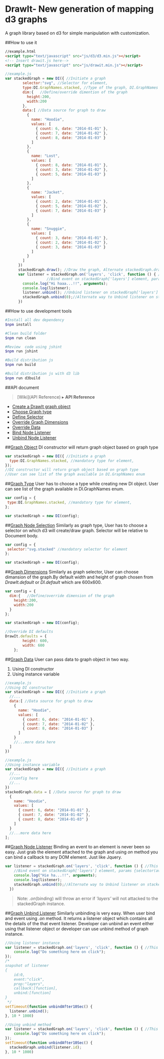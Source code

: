 # DrawIt- New generation of mapping d3 graphs
A graph library based on d3 for simple manipulation with customization.

##How to use it
```html
//example.html
<script type="text/javascript" src="js/d3/d3.min.js"></script>
<!-- Insert drawit.js here-->
<script type="text/javascript" src="js/drawit.min.js"></script>
```
```js
//example.js
var stackedGraph = new DI({ //Initiate a graph
        selector:"svg", //Selector for element,
        type:DI.GraphNames.stacked, //Type of the graph, DI.GraphNames contains list of the graph enum
        dim:{   //Define/override dimention of the graph
          height:200,
          width:200
        },
        data:[ //Data source for graph to draw
          {
            name: "Hoodie",
            values: [
              { count: 6, date: "2014-01-01" },
              { count: 7, date: "2014-01-02" },
              { count: 8, date: "2014-01-03" }
            ]
          },
          {
            name: "Lost",
            values: [
              { count: 8, date: "2014-01-01" },
              { count: 3, date: "2014-01-02" },
              { count: 5, date: "2014-01-03" }
            ]
          },
          {
            name: "Jacket",
            values: [
              { count: 2, date: "2014-01-01" },
              { count: 5, date: "2014-01-02" },
              { count: 7, date: "2014-01-03" }
            ]
          },
          {
            name: "Snuggie",
            values: [
              { count: 3, date: "2014-01-01" },
              { count: 2, date: "2014-01-02" },
              { count: 3, date: "2014-01-03" }
            ]
          }
        ]
      })
      stackedGraph.draw(); //Draw the graph, Alternate stackedGraph.draw(/*{data here}*/)
      var listener = stackedGraph.on('layers', 'click', function () { //This will return listener object
                   //Bind event on stackedGraph['layers'] element, params {selector(available in that graph), event, callback}
        console.log("Hi haaa...!!", arguments);
        console.log(listener);
        listener.unbind(); //Unbind listener on stackedGraph['layers'] element
        stackedGraph.unbind(0);//Alternate way to Unbind listener on stackedGraph['layers'] element, using listener id
      })
```
##How to use development tools
```bash
#Install all dev dependency
$npm install

#Clean build folder
$npm run clean

#Review  code using jshint
$npm run jshint

#Build distribution js
$npm run build

#Build distribution js with d3 lib
$npm run d3build
```
##API document
> [Wiki](API Reference) ▸ **API Reference** 


* [Create a DrawIt graph object](#graph-object) 
* [Choose Graph type](#graph-type)
* [Define Selector](#graph-node-selection)
* [Override Graph Dimensions](#graph-dimensions) 
* [Override Data](#graph-data) 
* [Bind Node Listener](#graph-node-listener) 
* [Unbind Node Listener](#graph-unbind-listener) 

##[Graph Object](#wiki)
DI constructor will return graph object based on graph type
```js
var stackedGraph = new DI({ //Initiate a graph
  type:DI.GraphNames.stacked, //mandatory type for element,
});
//DI constructor will return graph object based on graph type
//User can see list of the graph available in DI.GraphNames enum
```

##[Graph Type](#wiki)
User has to choose a type while creating new DI object. User can see list of the graph available in DI.GraphNames enum.
```js
var config = { 
 type:DI.GraphNames.stacked, //mandatory type for element,
};
```
```js
var stackedGraph = new DI(config);
```

##[Graph Node Selection](#wiki)
Similarly as graph type, User has to choose a selector on which d3 will create/draw graph. Selector will be relative to Document body.
```js
var config = { 
 selector:"svg.stacked" //mandatory selector for element
};
```
```js
var stackedGraph = new DI(config);
```

##[Graph Dimensions](#wiki) 
Similarly as graph selector, User can choose dimansion of the graph.By default width and height of graph chosen from *_DrawIt.default_* or *_DI.default_* which are 600x600. 
```js
var config = { 
  dim:{   //Define/override dimension of the graph
    height:200,
    width:200
  }
};
```
```js
var stackedGraph = new DI(config);
```
```js
//Override DI defaults
DrawIt.defaults = {
        height: 600,
        width: 600
    };
```

##[Graph Data](#wiki) 
User can pass data to graph object in two way. 

1. Using DI constructor
2. Using instance variable
```js
//example.js
//Using DI constructor
var stackedGraph = new DI({ //Initiate a graph
  //...
  data:[ //Data source for graph to draw
    {
      name: "Hoodie",
      values: [
        { count: 6, date: "2014-01-01" },
        { count: 7, date: "2014-01-02" },
        { count: 8, date: "2014-01-03" }
      ]
    }
    //...more data here
  ]
})
``` 
```js
//example.js
//Using instance variable
var stackedGraph = new DI({ //Initiate a graph
  //...
  //config here
  //...
})
stackedGraph.data = [ //Data source for graph to draw
  {
    name: "Hoodie",
    values: [
      { count: 6, date: "2014-01-01" },
      { count: 7, date: "2014-01-02" },
      { count: 8, date: "2014-01-03" }
    ]
  }
  //...more data here
];
```

##[Graph Node Listener](#wiki) 
Binding an event to an element is never been so easy. Just grab the element attached to the graph and using *_on_* method you can bind a callback to any DOM element. Just like Jquery.
```js
var listener = stackedGraph.on('layers', 'click', function () { //This will return listener object
    //Bind event on stackedGraph['layers'] element, params {selector(available in that graph), event, callback}
    console.log("Hie ha...!!", arguments);
    console.log(listener);
    stackedGraph.unbind(0);//Alternate way to Unbind listener on stackedGraph['layers'] element, using listener id
  })
```
>Note: *_.on_*(binding) will throw an error if _'layers'_ will not attacked to the stackedGraph instance.

##[Graph Unbind Listener](#wiki) 
Similarly unbinding is very easy. When user bind and event using *_.on_* method. It returns a listener object which contains all the details of the that event listener. Developer can unbind an event either using that listener object or developer can use unbind method of graph instance.
```js
//Using listener instance
var listener = stackedGraph.on('layers', 'click', function () { //This will return listener object
    console.log("Do something here on click");
});
/*
snapshot of listener
{
    id:0,
    event:"click",
    prop:"layers",
    callback:[function],
    unbind:[function]
}
 */
setTimeout(function unbindAfter10Sec() {
  listener.unbind();
}, 10 * 1000)
```
```js
//Using unbind method
var listener = stackedGraph.on('layers', 'click', function () { //This will return listener object
    console.log("Do something here on click");
});
setTimeout(function unbindAfter10Sec() {
  stackedGraph.unbind(listener.id);
}, 10 * 1000)
```
